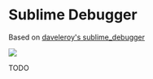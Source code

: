 # Sublime Debugger

Based on [daveleroy's sublime_debugger](https://github.com/daveleroy/sublime_debugger)

<img align="center" src="https://github.com/chunqian/sublime_debugger/blob/main/Snapshot/Debugger.png">

TODO
